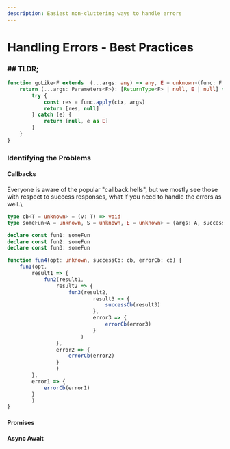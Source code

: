```yaml
---
description: Easiest non-cluttering ways to handle errors
---
```


# Handling Errors - Best Practices

### ## TLDR;

```typescript
function goLike<F extends  (...args: any) => any, E = unknown>(func: F, ctx: unknown = undefined) {
    return (...args: Parameters<F>): [ReturnType<F> | null, E | null] => {
        try {
            const res = func.apply(ctx, args)
            return [res, null]
        } catch (e) {
            return [null, e as E]
        }
    }
}
```

### Identifying the Problems

#### Callbacks

Everyone is aware of the popular "callback hells", but we mostly see those with respect to success responses, what if you need to handle the errors as well.\


```typescript
type cb<T = unknown> = (v: T) => void
type someFun<A = unknown, S = unknown, E = unknown> = (args: A, successCb: cb<S>, errorCb: cb<E>) => void

declare const fun1: someFun
declare const fun2: someFun
declare const fun3: someFun

function fun4(opt: unknown, successCb: cb, errorCb: cb) {
    fun1(opt,
        result1 => {
            fun2(result1, 
                result2 => {
                    fun3(result2, 
                            result3 => {
                                successCb(result3)
                            },
                            error3 => {
                                errorCb(error3)
                            }
                        )
                },
                error2 => {
                    errorCb(error2)
                }
                )
        },
        error1 => {
            errorCb(error1)
        }
        )
}
```



#### Promises

#### Async Await
